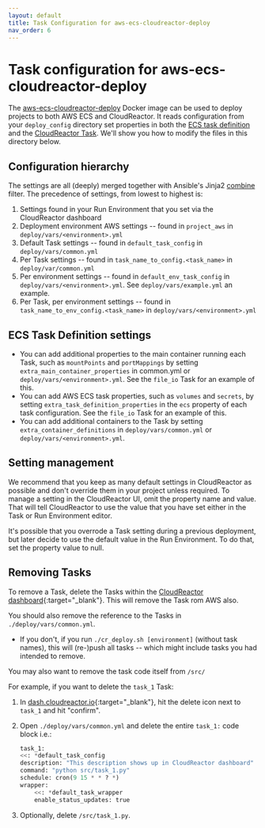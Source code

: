 ```yaml
---
layout: default
title: Task Configuration for aws-ecs-cloudreactor-deploy
nav_order: 6
---
```

# Task configuration for aws-ecs-cloudreactor-deploy

The [aws-ecs-cloudreactor-deploy](https://github.com/CloudReactor/aws-ecs-cloudreactor-deployer)
Docker image can be used to deploy projects to both AWS ECS and CloudReactor.
It reads configuration from your `deploy_config` directory set properties in
both the
[ECS task definition](https://docs.aws.amazon.com/AmazonECS/latest/developerguide/task_definitions.html)
and the [CloudReactor Task](https://apidocs.cloudreactor.io/). We'll show you
how to modify the files in this directory below.

## Configuration hierarchy

The settings are all (deeply) merged together with Ansible's Jinja2
[combine](https://docs.ansible.com/ansible/latest/user_guide/playbooks_filters.html#combining-hashes-dictionaries)
filter. The precedence of settings, from lowest to highest is:

1. Settings found in your Run Environment that you set via the CloudReactor dashboard
2. Deployment environment AWS settings -- found in `project_aws` in `deploy/vars/<environment>.yml`
3. Default Task settings -- found in `default_task_config` in `deploy/vars/common.yml`
4. Per Task settings -- found in `task_name_to_config.<task_name>` in `deploy/var/common.yml`
5. Per environment settings -- found in `default_env_task_config` in `deploy/vars/<environment>.yml`.
See `deploy/vars/example.yml` an example.
6. Per Task, per environment settings -- found in `task_name_to_env_config.<task_name>` in `deploy/vars/<environment>.yml`

## ECS Task Definition settings

* You can add additional properties to the main container running each Task,
such as `mountPoints` and `portMappings`  by setting
`extra_main_container_properties` in common.yml or `deploy/vars/<environment>.yml`.
See the `file_io` Task for an example of this.
* You can add AWS ECS task properties, such as `volumes` and `secrets`,
by setting `extra_task_definition_properties` in the `ecs` property of each task
configuration. See the `file_io` Task for an example of this.
* You can add additional containers to the Task by setting `extra_container_definitions`
in `deploy/vars/common.yml` or `deploy/vars/<environment>.yml`.


## Setting management

We recommend that you keep as many default settings in CloudReactor as possible
and don't override them in your project unless required. To manage a setting in
the CloudReactor UI, omit the property name and value. That will tell
CloudReactor to use the value that you have set either in the Task or
Run Environment editor.

It's possible that you overrode a Task setting during a previous deployment, but
later decide to use the default value in the Run Environment. To do that, set
the property value to null.

## Removing Tasks

To remove a Task, delete the Tasks within the
[CloudReactor dashboard](https://dash.cloudreactor.io){:target="_blank"}.
This will remove the Task rom AWS also.

You should also remove the reference to the Tasks in `./deploy/vars/common.yml`.
- If you don't, if you run `./cr_deploy.sh [environment]` (without task names), this will (re-)push all tasks -- which might include tasks you had intended to remove.

You may also want to remove the task code itself from `/src/`

For example, if you want to delete the `task_1` Task:

1. In [dash.cloudreactor.io](https://dash.cloudreactor.io){:target="_blank"},
hit the delete icon next to `task_1` and hit "confirm".
2. Open `./deploy/vars/common.yml` and delete the entire `task_1:` code block i.e.:

    ```python
    task_1:
    <<: *default_task_config
    description: "This description shows up in CloudReactor dashboard"
    command: "python src/task_1.py"
    schedule: cron(9 15 * * ? *)
    wrapper:
        <<: *default_task_wrapper
        enable_status_updates: true
    ```
3. Optionally, delete `/src/task_1.py`.
